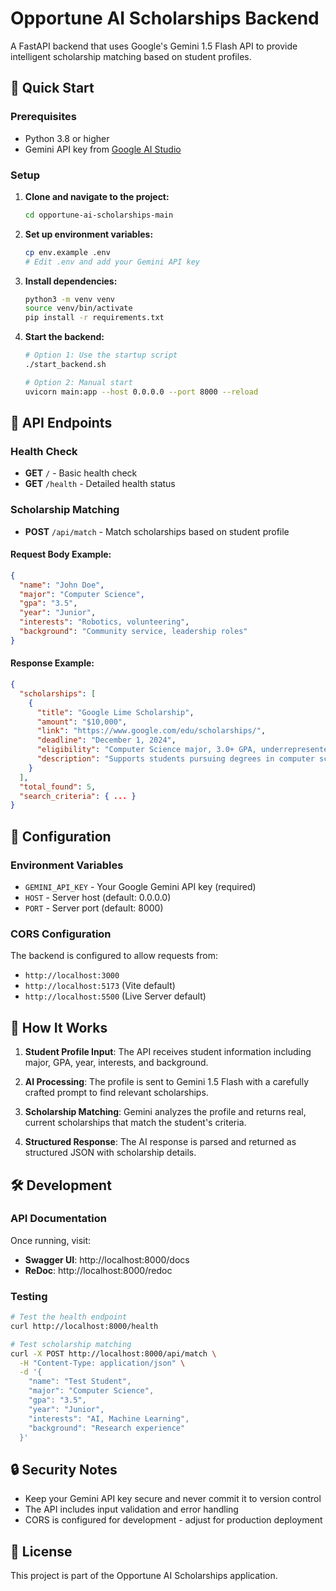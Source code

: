 # Opportune AI Scholarships Backend

A FastAPI backend that uses Google's Gemini 1.5 Flash API to provide intelligent scholarship matching based on student profiles.

## 🚀 Quick Start

### Prerequisites
- Python 3.8 or higher
- Gemini API key from [Google AI Studio](https://makersuite.google.com/app/apikey)

### Setup

1. **Clone and navigate to the project:**
   ```bash
   cd opportune-ai-scholarships-main
   ```

2. **Set up environment variables:**
   ```bash
   cp env.example .env
   # Edit .env and add your Gemini API key
   ```

3. **Install dependencies:**
   ```bash
   python3 -m venv venv
   source venv/bin/activate
   pip install -r requirements.txt
   ```

4. **Start the backend:**
   ```bash
   # Option 1: Use the startup script
   ./start_backend.sh
   
   # Option 2: Manual start
   uvicorn main:app --host 0.0.0.0 --port 8000 --reload
   ```

## 📡 API Endpoints

### Health Check
- **GET** `/` - Basic health check
- **GET** `/health` - Detailed health status

### Scholarship Matching
- **POST** `/api/match` - Match scholarships based on student profile

#### Request Body Example:
```json
{
  "name": "John Doe",
  "major": "Computer Science",
  "gpa": "3.5",
  "year": "Junior",
  "interests": "Robotics, volunteering",
  "background": "Community service, leadership roles"
}
```

#### Response Example:
```json
{
  "scholarships": [
    {
      "title": "Google Lime Scholarship",
      "amount": "$10,000",
      "link": "https://www.google.com/edu/scholarships/",
      "deadline": "December 1, 2024",
      "eligibility": "Computer Science major, 3.0+ GPA, underrepresented in tech",
      "description": "Supports students pursuing degrees in computer science"
    }
  ],
  "total_found": 5,
  "search_criteria": { ... }
}
```

## 🔧 Configuration

### Environment Variables
- `GEMINI_API_KEY` - Your Google Gemini API key (required)
- `HOST` - Server host (default: 0.0.0.0)
- `PORT` - Server port (default: 8000)

### CORS Configuration
The backend is configured to allow requests from:
- `http://localhost:3000`
- `http://localhost:5173` (Vite default)
- `http://localhost:5500` (Live Server default)

## 🧠 How It Works

1. **Student Profile Input**: The API receives student information including major, GPA, year, interests, and background.

2. **AI Processing**: The profile is sent to Gemini 1.5 Flash with a carefully crafted prompt to find relevant scholarships.

3. **Scholarship Matching**: Gemini analyzes the profile and returns real, current scholarships that match the student's criteria.

4. **Structured Response**: The AI response is parsed and returned as structured JSON with scholarship details.

## 🛠️ Development

### API Documentation
Once running, visit:
- **Swagger UI**: http://localhost:8000/docs
- **ReDoc**: http://localhost:8000/redoc

### Testing
```bash
# Test the health endpoint
curl http://localhost:8000/health

# Test scholarship matching
curl -X POST http://localhost:8000/api/match \
  -H "Content-Type: application/json" \
  -d '{
    "name": "Test Student",
    "major": "Computer Science",
    "gpa": "3.5",
    "year": "Junior",
    "interests": "AI, Machine Learning",
    "background": "Research experience"
  }'
```

## 🔒 Security Notes

- Keep your Gemini API key secure and never commit it to version control
- The API includes input validation and error handling
- CORS is configured for development - adjust for production deployment

## 📝 License

This project is part of the Opportune AI Scholarships application.
